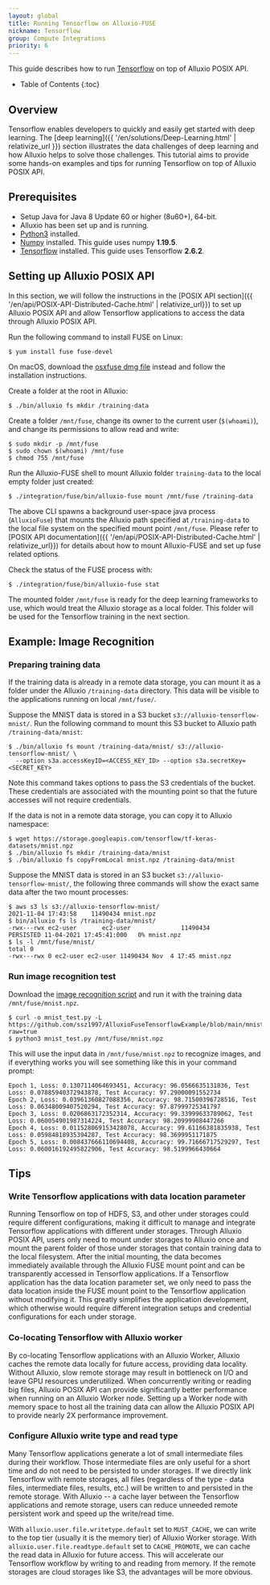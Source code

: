 ```yaml
---
layout: global
title: Running Tensorflow on Alluxio-FUSE
nickname: Tensorflow
group: Compute Integrations
priority: 6
---
```


This guide describes how to run [Tensorflow](https://www.tensorflow.org/) on top of Alluxio POSIX API.

* Table of Contents
{:toc}

## Overview

Tensorflow enables developers to quickly and easily get started with deep learning. 
The [deep learning]({{ '/en/solutions/Deep-Learning.html' | relativize_url }}) section illustrates the data challenges of deep learning 
and how Alluxio helps to solve those challenges. 
This tutorial aims to provide some hands-on examples and tips for running Tensorflow
on top of Alluxio POSIX API.

## Prerequisites

* Setup Java for Java 8 Update 60 or higher (8u60+), 64-bit.
* Alluxio has been set up and is running.
* [Python3](https://www.python.org/downloads/) installed.
* [Numpy](https://numpy.org/install/) installed. This guide uses numpy **1.19.5**.
* [Tensorflow](https://www.tensorflow.org/install/pip) installed. This guide uses Tensorflow **2.6.2**.

## Setting up Alluxio POSIX API

In this section, we will follow the instructions in the
[POSIX API section]({{ '/en/api/POSIX-API-Distributed-Cache.html' | relativize_url}}) to set up Alluxio POSIX API
and allow Tensorflow applications to access the data through Alluxio POSIX API.

Run the following command to install FUSE on Linux:

```shell
$ yum install fuse fuse-devel
```

On macOS, download the [osxfuse dmg file](https://github.com/osxfuse/osxfuse/releases/download/osxfuse-3.8.3/osxfuse-3.8.3.dmg) instead and follow the installation instructions.

Create a folder at the root in Alluxio: 

```shell
$ ./bin/alluxio fs mkdir /training-data
```

Create a folder `/mnt/fuse`, change its owner to the current user (`$(whoami)`), 
and change its permissions to allow read and write:

```shell
$ sudo mkdir -p /mnt/fuse
$ sudo chown $(whoami) /mnt/fuse
$ chmod 755 /mnt/fuse
```

Run the Alluxio-FUSE shell to mount Alluxio folder `training-data` to the local empty folder
just created:

```shell
$ ./integration/fuse/bin/alluxio-fuse mount /mnt/fuse /training-data
```

The above CLI spawns a background user-space java process (`AlluxioFuse`) that mounts the Alluxio path specified at `/training-data` 
to the local file system on the specified mount point `/mnt/fuse`.
Please refer to [POSIX API documentation]({{ '/en/api/POSIX-API-Distributed-Cache.html' | relativize_url}})
for details about how to mount Alluxio-FUSE and set up fuse related options. 

Check the status of the FUSE process with:

```shell
$ ./integration/fuse/bin/alluxio-fuse stat
```

The mounted folder `/mnt/fuse` is ready for the deep learning frameworks to use, which would treat the Alluxio storage as a local folder. 
This folder will be used for the Tensorflow training in the next section.

## Example: Image Recognition

### Preparing training data

If the training data is already in a remote data storage, you can mount it as a folder under the Alluxio `/training-data` directory. 
This data will be visible to the applications running on local `/mnt/fuse/`.

Suppose the MNIST data is stored in a S3 bucket `s3://alluxio-tensorflow-mnist/`.
Run the following command to mount this S3 bucket to Alluxio path `/training-data/mnist`:

```shell
$ ./bin/alluxio fs mount /training-data/mnist/ s3://alluxio-tensorflow-mnist/ \
  --option s3a.accessKeyID=<ACCESS_KEY_ID> --option s3a.secretKey=<SECRET_KEY>
```

Note this command takes options to pass the S3 credentials of the bucket. 
These credentials are associated with the mounting point so that the future accesses will not require credentials.

If the data is not in a remote data storage, you can copy it to Alluxio namespace:

```shell
$ wget https://storage.googleapis.com/tensorflow/tf-keras-datasets/mnist.npz
$ ./bin/alluxio fs mkdir /training-data/mnist 
$ ./bin/alluxio fs copyFromLocal mnist.npz /training-data/mnist 
```

Suppose the MNIST data is stored in an S3 bucket `s3://alluxio-tensorflow-mnist/`, 
the following three commands will show the exact same data after the two mount processes:

```shell
$ aws s3 ls s3://alluxio-tensorflow-mnist/
2021-11-04 17:43:58    11490434 mnist.npz
$ bin/alluxio fs ls /training-data/mnist/
-rwx---rwx ec2-user       ec2-user              11490434       PERSISTED 11-04-2021 17:45:41:000   0% mnist.npz
$ ls -l /mnt/fuse/mnist/
total 0
-rwx---rwx 0 ec2-user ec2-user 11490434 Nov  4 17:45 mnist.npz
```

### Run image recognition test

Download the [image recognition script](https://github.com/ssz1997/AlluxioFuseTensorflowExample/blob/main/mnist_test.py)
and run it with the training data `/mnt/fuse/mnist.npz`.

```shell
$ curl -o mnist_test.py -L https://github.com/ssz1997/AlluxioFuseTensorflowExample/blob/main/mnist_test.py?raw=true
$ python3 mnist_test.py /mnt/fuse/mnist.npz
```

This will use the input data in `/mnt/fuse/mnist.npz` to recognize images, 
and if everything works you will see something like this in your command prompt:

```
Epoch 1, Loss: 0.1307114064693451, Accuracy: 96.0566635131836, Test Loss: 0.07885940372943878, Test Accuracy: 97.29000091552734
Epoch 2, Loss: 0.03961360827088356, Accuracy: 98.71500396728516, Test Loss: 0.06348009407520294, Test Accuracy: 97.87999725341797
Epoch 3, Loss: 0.0206863172352314, Accuracy: 99.33999633789062, Test Loss: 0.060054901987314224, Test Accuracy: 98.20999908447266
Epoch 4, Loss: 0.011528069153428078, Accuracy: 99.61166381835938, Test Loss: 0.05984818935394287, Test Accuracy: 98.3699951171875
Epoch 5, Loss: 0.008437666110694408, Accuracy: 99.71666717529297, Test Loss: 0.060016192495822906, Test Accuracy: 98.5199966430664
```

## Tips

### Write Tensorflow applications with data location parameter

Running Tensorflow on top of HDFS, S3, and other under storages could require different configurations, making it 
difficult to manage and integrate Tensorflow applications with different under storages. 
Through Alluxio POSIX API, users only need to mount under storages to Alluxio once and mount the parent folder of those 
under storages that contain training data to the local filesystem.
After the initial mounting, the data becomes immediately available through the Alluxio FUSE mount point and can be
transparently accessed in Tensorflow applications.
If a Tensorflow application has the data location parameter set, we only need to pass the data location inside the FUSE mount
point to the Tensorflow application without modifying it.
This greatly simplifies the application development, which otherwise would require different integration setups and 
credential configurations for each under storage.

### Co-locating Tensorflow with Alluxio worker

By co-locating Tensorflow applications with an Alluxio Worker, Alluxio caches the remote data locally for future access,
providing data locality. 
Without Alluxio, slow remote storage may result in bottleneck on I/O and leave GPU resources underutilized. 
When concurrently writing or reading big files, Alluxio POSIX API can provide significantly better performance when 
running on an Alluxio Worker node.
Setting up a Worker node with memory space to host all the training data can allow the Alluxio POSIX API to provide
nearly 2X performance improvement.

### Configure Alluxio write type and read type

Many Tensorflow applications generate a lot of small intermediate files during their workflow. 
Those intermediate files are only useful for a short time and do not need to be persisted to under storages. 
If we directly link Tensorflow with remote storages, all files (regardless of the type - data files, intermediate files, 
results, etc.) will be written to and persisted in the remote storage. 
With Alluxio -- a cache layer between the Tensorflow applications and remote storage, users can reduce unneeded remote 
persistent work and speed up the write/read time.

With `alluxio.user.file.writetype.default` set to `MUST_CACHE`, we can write to the top tier (usually it is the memory 
tier) of Alluxio Worker storage.
With `alluxio.user.file.readtype.default` set to `CACHE_PROMOTE`, we can cache the read data in Alluxio for future access. 
This will accelerate our Tensorflow workflow by writing to and reading from memory. 
If the remote storages are cloud storages like S3, the advantages will be more obvious.
